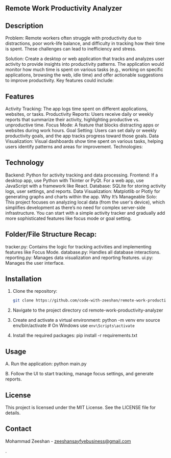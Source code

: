 ## Remote Work Productivity Analyzer

## Description
Problem:
Remote workers often struggle with productivity due to distractions, poor work-life balance, and difficulty in tracking how their time is spent. These challenges can lead to inefficiency and stress.

Solution:
Create a desktop or web application that tracks and analyzes user activity to provide insights into productivity patterns. The application would monitor how much time is spent on various tasks (e.g., working on specific applications, browsing the web, idle time) and offer actionable suggestions to improve productivity. Key features could include:

## Features
Activity Tracking: The app logs time spent on different applications, websites, or tasks.
Productivity Reports: Users receive daily or weekly reports that summarize their activity, highlighting productive vs. unproductive time.
Focus Mode: A feature that blocks distracting apps or websites during work hours.
Goal Setting: Users can set daily or weekly productivity goals, and the app tracks progress toward those goals.
Data Visualization: Visual dashboards show time spent on various tasks, helping users identify patterns and areas for improvement.
Technologies:

## Technology
Backend: Python for activity tracking and data processing.
Frontend: If a desktop app, use Python with Tkinter or PyQt. For a web app, use JavaScript with a framework like React.
Database: SQLite for storing activity logs, user settings, and reports.
Data Visualization: Matplotlib or Plotly for generating graphs and charts within the app.
Why It’s Manageable Solo:
This project focuses on analyzing local data (from the user's device), which simplifies development as there’s no need for complex server-side infrastructure. You can start with a simple activity tracker and gradually add more sophisticated features like focus mode or goal setting.


## Folder/File Structure Recap:
tracker.py: Contains the logic for tracking activities and implementing features like Focus Mode.
database.py: Handles all database interactions.
reporting.py: Manages data visualization and reporting features.
ui.py: Manages the user interface.

##  Installation

1. Clone the repository:

   ```sh
   git clone https://github.com/code-with-zeeshan/remote-work-productivity-analyzer.git

2. Navigate to the project directory
     cd remote-work-productivity-analyzer

3. Create and activate a virtual environment: 
     python -m venv env
source env/bin/activate  # On Windows use `env\Scripts\activate`

4. Install the required packages:
    pip install -r requirements.txt   

## Usage

A. Run the application:
   python main.py

B. Follow the UI to start tracking, manage focus settings, and generate reports.

## License
   This project is licensed under the MIT License. See the LICENSE file for details.

## Contact
   Mohammad Zeeshan - zeeshansayfyebusiness@gmail.com


.




